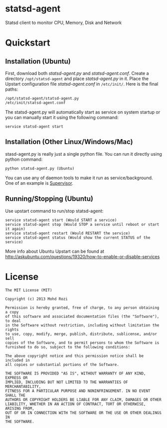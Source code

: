 statsd-agent
============

Statsd client to monitor CPU, Memory, Disk and Network

Quickstart
============

## Installation (Ubuntu)
First, download both *statsd-agent.py* and *statsd-agent.conf*. Create a directory `/opt/statsd-agent` and place *statsd-agent.py* in it. Place the Upstart configuration file *statsd-agent.conf* in `/etc/init/`. Here is the final paths:
```
/opt/statsd-agent/statsd-agent.py
/etc/init/statsd-agent.conf
```
The statsd-agent.py will automatically start as service on system startup or you can manually start it using the following command:
```
service statsd-agent start
```

## Installation (Other Linux/Windows/Mac)
stasd-agent.py is really just a single python file. You can run it directly using python command:
```
python statsd-agent.py (Ubuntu)
```
You can use any of daemon tools to make it run as service/background. One of an example is [Supervisor](http://supervisord.org/).

## Running/Stopping (Ubuntu)
Use upstart command to run/stop statsd-agent:
```
service statsd-agent start (Would START a service)
service statsd-agent stop (Would STOP a service until reboot or start it again)
service statsd-agent restart (Would RESTART the service)
service statsd-agent status (Would show the current STATUS of the service)
```
More info about Ubuntu Upstart can be found at http://askubuntu.com/questions/19320/how-to-enable-or-disable-services

License
============

    The MIT License (MIT)
    
    Copyright (c) 2013 Mohd Rozi
    
    Permission is hereby granted, free of charge, to any person obtaining a copy
    of this software and associated documentation files (the "Software"), to deal
    in the Software without restriction, including without limitation the rights
    to use, copy, modify, merge, publish, distribute, sublicense, and/or sell
    copies of the Software, and to permit persons to whom the Software is
    furnished to do so, subject to the following conditions:
    
    The above copyright notice and this permission notice shall be included in
    all copies or substantial portions of the Software.
    
    THE SOFTWARE IS PROVIDED "AS IS", WITHOUT WARRANTY OF ANY KIND, EXPRESS OR
    IMPLIED, INCLUDING BUT NOT LIMITED TO THE WARRANTIES OF MERCHANTABILITY,
    FITNESS FOR A PARTICULAR PURPOSE AND NONINFRINGEMENT. IN NO EVENT SHALL THE
    AUTHORS OR COPYRIGHT HOLDERS BE LIABLE FOR ANY CLAIM, DAMAGES OR OTHER
    LIABILITY, WHETHER IN AN ACTION OF CONTRACT, TORT OR OTHERWISE, ARISING FROM,
    OUT OF OR IN CONNECTION WITH THE SOFTWARE OR THE USE OR OTHER DEALINGS IN
    THE SOFTWARE.
